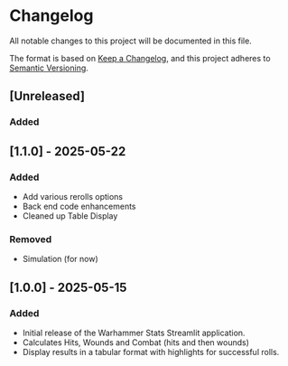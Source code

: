 # Changelog

All notable changes to this project will be documented in this file.

The format is based on [Keep a Changelog](https://keepachangelog.com/en/1.0.0/),
and this project adheres to [Semantic Versioning](https://semver.org/spec/v2.0.0.html).

## [Unreleased]
### Added


## [1.1.0] - 2025-05-22
### Added
- Add various rerolls options
- Back end code enhancements
- Cleaned up Table Display

### Removed
- Simulation (for now)

## [1.0.0] - 2025-05-15
### Added
- Initial release of the Warhammer Stats Streamlit application.
- Calculates Hits, Wounds and Combat (hits and then wounds)
- Display results in a tabular format with highlights for successful rolls.